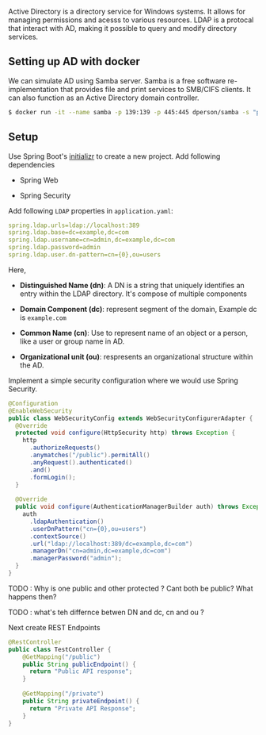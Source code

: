 
Active Directory is a directory service for Windows systems. It allows for managing permissions and acesss to various resources. LDAP is a protocal that interact with AD, making it possible to query and modify directory services.

## Setting up AD with docker

We can simulate AD using Samba server. Samba is a free software re-implementation that provides file and print services to SMB/CIFS clients. It can also function as an Active Directory domain controller.


```bash
$ docker run -it --name samba -p 139:139 -p 445:445 dperson/samba -s "public;/share" -u "admin;admin" -p -r
```
## Setup

Use Spring Boot's [initializr](https://start.spring.io/) to create a new project. Add following dependencies

- Spring Web

- Spring Security

Add following `LDAP` properties in `application.yaml`:

```yaml
spring.ldap.urls=ldap://localhost:389
spring.ldap.base=dc=example,dc=com
spring.ldap.username=cn=admin,dc=example,dc=com
spring.ldap.password=admin
spring.ldap.user.dn-pattern=cn={0},ou=users
```

Here, 

- **Distinguished Name (dn)**: A DN is a string that uniquely identifies an entry within the LDAP directory. It's compose of multiple components

- **Domain Component (dc)**: represent segment of the domain, Example dc is `example.com`

- **Common Name (cn)**: Use to represent name of an object or a person, like a user or group name in AD.

- **Organizational unit (ou)**: respresents an organizational structure within the AD.

Implement a simple security configuration where we would use Spring Security. 

```java
@Configuration
@EnableWebSecurity
public class WebSecurityConfig extends WebSecurityConfigurerAdapter {
  @Override
  protected void configure(HttpSecurity http) throws Exception {
    http
      .authorizeRequests()
      .anymatches("/public").permitAll()
      .anyRequest().authenticated()
      .and()
      .formLogin();
  }
  
  @Override
  public void configure(AuthenticationManagerBuilder auth) throws Exception {
    auth
      .ldapAuthentication()
      .userDnPattern("cn={0},ou=users")
      .contextSource()
      .url("ldap://localhost:389/dc=example,dc=com")
      .managerDn("cn=admin,dc=example,dc=com")
      .managerPassword("admin");
  }
}


```

TODO : Why is one public and other protected ? Cant both be public? What happens then?

TODO : what's teh differnce betwen DN and dc, cn and ou ?

Next create REST Endpoints 

```java
@RestController
public class TestController {
    @GetMapping("/public")
    public String publicEndpoint() {
      return "Public API response";
    }
  
    @GetMapping("/private")
    public String privateEndpoint() {
      return "Private API Response";
    }
}
```
 
 


